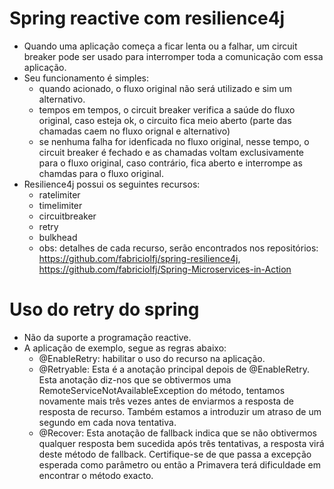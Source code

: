 # Spring reactive com resilience4j
- Quando uma aplicação começa a ficar lenta ou a falhar, um circuit breaker pode ser usado para interromper toda a comunicação com essa aplicação.
- Seu funcionamento é simples:
  - quando acionado, o fluxo original não será utilizado e sim um alternativo.
  - tempos em tempos, o circuit breaker verifica a saúde do fluxo original, caso esteja ok, o circuito fica meio aberto (parte das chamadas caem no fluxo orignal e alternativo)
  - se nenhuma falha for idenficada no fluxo original, nesse tempo, o circuit breaker é fechado e as chamadas voltam exclusivamente para o fluxo original, caso contrário, fica aberto e interrompe as chamdas para o fluxo original.
- Resilience4j possui os seguintes recursos: 
  - ratelimiter
  - timelimiter
  - circuitbreaker
  - retry
  - bulkhead
  - obs: detalhes de cada recurso, serão encontrados nos repositórios: https://github.com/fabriciolfj/spring-resilience4j, https://github.com/fabriciolfj/Spring-Microservices-in-Action

# Uso do retry do spring
- Não da suporte a programação reactive.
- A aplicação de exemplo, segue as regras abaixo:
  - @EnableRetry: habilitar o uso do recurso na aplicação.
  - @Retryable: Esta é a anotação principal depois de @EnableRetry. Esta anotação diz-nos que se obtivermos uma RemoteServiceNotAvailableException do método, tentamos novamente mais três vezes antes de enviarmos a resposta de resposta de recurso. Também estamos a introduzir um atraso de um segundo em cada nova tentativa.
  - @Recover: Esta anotação de fallback indica que se não obtivermos qualquer resposta bem sucedida após três tentativas, a resposta virá deste método de fallback. Certifique-se de que passa a excepção esperada como parâmetro ou então a Primavera terá dificuldade em encontrar o método exacto.
